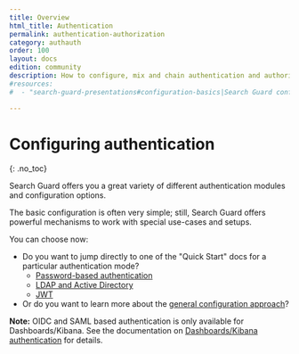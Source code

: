 ```yaml
---
title: Overview
html_title: Authentication
permalink: authentication-authorization
category: authauth
order: 100
layout: docs
edition: community
description: How to configure, mix and chain authentication and authorization domains for Search Guard.
#resources:
#  - "search-guard-presentations#configuration-basics|Search Guard configuration basics (presentation)"

---
```

<!---
Copyright 2020 floragunn GmbH
-->
# Configuring authentication
{: .no_toc}


Search Guard offers you a great variety of different authentication modules and configuration options.

The basic configuration is often very simple; still, Search Guard offers powerful mechanisms to work with special use-cases and setups.

You can choose now:

- Do you want to jump directly to one of the "Quick Start" docs for a particular authentication mode?
  - [Password-based authentication](./auth_auth_httpbasic.md)
  - [LDAP and Active Directory](../_docs_auth_auth/auth_auth_ldap.md)
  - [JWT](../_docs_auth_auth/auth_auth_jwt.md)
- Or do you want to learn more about the [general configuration approach](../_docs_auth_auth/auth_auth_rest_config.md)?

**Note:** OIDC and SAML based authentication is only available for Dashboards/Kibana. See the documentation on [Dashboards/Kibana authentication](../docs_kibana/kibana_authentication.md) for details.



